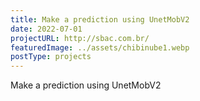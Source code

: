 ```yaml
---
title: Make a prediction using UnetMobV2
date: 2022-07-01
projectURL: http://sbac.com.br/
featuredImage: ../assets/chibinube1.webp
postType: projects
---
```

Make a prediction using UnetMobV2